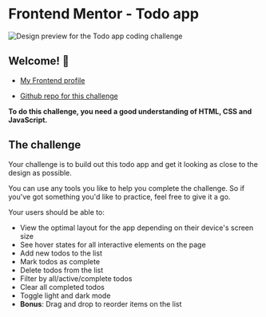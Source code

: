 # Frontend Mentor - Todo app

![Design preview for the Todo app coding challenge](/public/design/desktop-preview.jpg)

## Welcome! 👋

- [My Frontend profile](https://www.frontendmentor.io/profile/DLee1993)

- [Github repo for this challenge](https://github.com/DLee1993/FEM-Todo_organizer)

**To do this challenge, you need a good understanding of HTML, CSS and JavaScript.**

## The challenge

Your challenge is to build out this todo app and get it looking as close to the design as possible.

You can use any tools you like to help you complete the challenge. So if you've got something you'd like to practice, feel free to give it a go.

Your users should be able to:

-   View the optimal layout for the app depending on their device's screen size
-   See hover states for all interactive elements on the page
-   Add new todos to the list
-   Mark todos as complete
-   Delete todos from the list
-   Filter by all/active/complete todos
-   Clear all completed todos
-   Toggle light and dark mode
-   **Bonus**: Drag and drop to reorder items on the list